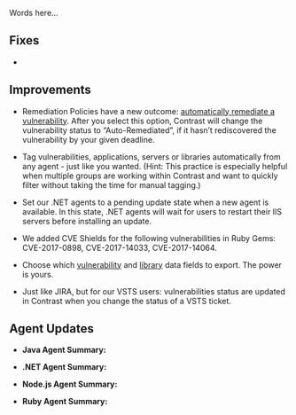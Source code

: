 <!--
title: "Contrast 3.4.5 - October 2017"
description: "Contrast 3.4.5 October 2017"
tags: "3.4.5 October Release Notes"
-->

Words here...

## Fixes

*  


## Improvements 

* Remediation Policies have a new outcome: [automatically remediate a vulnerability](admin-policymgmt.html#remediate). After you select this option, Contrast will change the vulnerability status to “Auto-Remediated”, if it hasn’t rediscovered the vulnerability by your given deadline. 

* Tag vulnerabilities, applications, servers or libraries automatically from any agent - just like you wanted. (Hint: This practice is especially helpful when multiple groups are working within Contrast and want to quickly filter without taking the time for manual tagging.)

* Set our .NET agents to a pending update state when a new agent is available. In this state, .NET agents will wait for users to restart their IIS servers before installing an update.

* We added CVE Shields for the following vulnerabilities in Ruby Gems: CVE-2017-0898, CVE-2017-14033, CVE-2017-14064.

* Choose which [vulnerability](user-apps.html#vulns) and [library](user-apps.html#libraries) data fields to export. The power is yours.

* Just like JIRA, but for our VSTS users: vulnerabilities status are updated in Contrast when you change the status of a VSTS ticket.


## Agent Updates

* **Java Agent Summary:** 

* **.NET Agent Summary:** 

* **Node.js Agent Summary:** 

* **Ruby Agent Summary:** 



